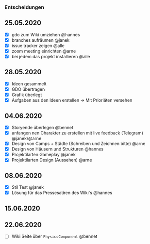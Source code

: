 ### Entscheidungen
## 25.05.2020
- [x] gdo zum Wiki umziehen @hannes
- [x] branches aufräumen @janek
- [x] issue tracker zeigen @alle
- [x] zoom meeting einrichten @arne
- [x] bei jedem das projekt installieren @alle

## 28.05.2020
- [x] Ideen gesammelt
- [x] GDO übertragen
- [x] Grafik überlegt
- [x] Aufgaben aus den Ideen erstellen -> Mit Prioriäten versehen

## 04.06.2020
- [x] Storyende überlegen @bennet
- [x] anfangen nen Charakter zu erstellen mit live feedback (Telegram) @janek/@arne
- [x] Design von Camps + Städte (Schreiben und Zeichnen bitte) @arne
- [x] Design von Häusern und Strukturen @hannes
- [x] Projektilarten Gameplay @janek
- [x] Projektilarten Design (Aussehen) @arne

## 08.06.2020
- [x] Stil Test @janek
- [x] Lösung für das Pressesatiren des Wiki's @hannes

## 15.06.2020

## 22.06.2020
- [ ] Wiki Seite über `PhysicsComponent` @bennet